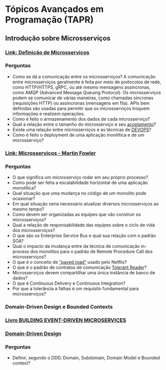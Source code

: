 # Tópicos Avançados em Programação (TAPR)
## Introdução sobre Microsserviços

### [Link: Definição de Microsserviços](https://learn.microsoft.com/en-us/dotnet/architecture/microservices/architect-microservice-container-applications/microservices-architecture?WT.mc_id=AZ-MVP-5003638)

### Perguntas
- Como se dá a comunicação entre os microsserviços?
  A comunicação entre microsserviços geralmente é feita por meio de protocolos de rede, como HTTP/HTTPS, gRPC, ou até mesmo mensagens assíncronas, como AMQP (Advanced Message Queuing Protocol). Os microsserviços podem se comunicar de várias maneiras, como chamadas síncronas (requisições HTTP) ou assíncronas (mensagens em fila). APIs bem definidas são usadas para permitir que os microsserviços troquem informações e realizem operações.
- Como é feito o armazenamento dos dados de cada microsserviço?
- Qual a relação entre o tamanho do microsserviço e seu [acoplamento](https://pt.wikipedia.org/wiki/Acoplamento_fraco)?
- Existe uma relação entre microsserviços e as técnicas de [DEVOPS](https://pt.wikipedia.org/wiki/DevOps)?
- Como é feito o deployment de uma aplicação monilítica e de um microsserviço?

### [Link: Microsserviços - Martin Fowler](https://www.martinfowler.com/articles/microservices.html)

### Perguntas
- O que significa um microsserviço rodar em seu próprio processo?
- Como pode ser feita a escalabilidade horizontal de uma aplicação monolítica?
- Qual situação que uma mudança no código de um monolito pode ocasionar?
- Em qual situação seria necessário atualizar diversos microsserviços ao mesmo tempo?
- Como devem ser organizadas as equipes que vão construir os microsserviços?
- Qual a relação de responsabilidade das equipes sobre o ciclo de vida dos microsserviços?
- O que são os Enterprise Service Bus e qual sua relação com o padrão SOA?
- Qual o impacto da mudança entre da técnica de comunicação in-process dos monolitos para o padrão de Remote Procedure Call dos microsserviços?
- O que é o conceito de ["paved road"](https://netflixtechblog.com/how-we-build-code-at-netflix-c5d9bd727f15) usado pelo Netflix?
- O que é o padrão de contratos de comunicação [Tolerant Reader](https://www.martinfowler.com/bliki/TolerantReader.html)?
- Microsserviços devem compartilhar uma única instância de banco de dados?
- O que é Continuous Delivery e Continuous Integration?
- Por que a tolerância a falhas é um requisito fundamental para microsserviços?

### Domain-Driven Design e Bounded Contexts

### [Livro BUILDING EVENT-DRIVEN MICROSERVICES](https://www.amazon.com/Building-Event-Driven-Microservices-Leveraging-Organizational/dp/1492057894/ref=sr_1_1?keywords=building+event+driven+microservices&qid=1692051103&sprefix=building+event%2Caps%2C290&sr=8-1&asin=1492057894&revisionId=&format=4&depth=1)

### [Domain-Driven Design](https://blog.xpeducacao.com.br/domain-driven-design-ddd/)

### Perguntas
- Definir, segundo o DDD, Domain, Subdomain, Domain Model e Bounded context?
